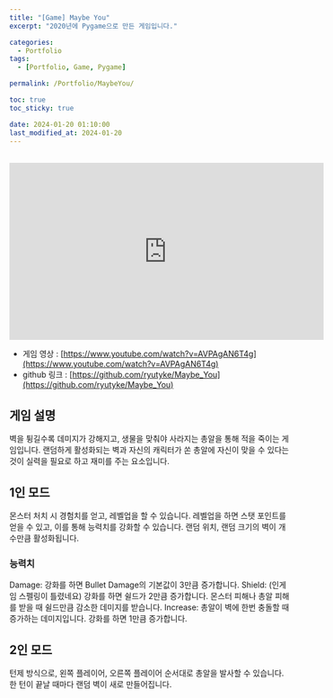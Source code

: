```yaml
---
title: "[Game] Maybe You"
excerpt: "2020년에 Pygame으로 만든 게임입니다."

categories:
  - Portfolio
tags:
  - [Portfolio, Game, Pygame]

permalink: /Portfolio/MaybeYou/

toc: true
toc_sticky: true

date: 2024-01-20 01:10:00
last_modified_at: 2024-01-20
---
```

<br>

<iframe width="560" height="315" src="https://www.youtube.com/embed/AVPAgAN6T4g?si=Zykoyvtf1wS03cv9" title="YouTube video player" frameborder="0" allow="accelerometer; autoplay; clipboard-write; encrypted-media; gyroscope; picture-in-picture; web-share" allowfullscreen></iframe>

- 게임 영상 : [https://www.youtube.com/watch?v=AVPAgAN6T4g](https://www.youtube.com/watch?v=AVPAgAN6T4g)
- github 링크 : [https://github.com/ryutyke/Maybe_You](https://github.com/ryutyke/Maybe_You)

## 게임 설명
벽을 튕길수록 데미지가 강해지고, 생물을 맞춰야 사라지는 총알을 통해 적을 죽이는 게임입니다. 랜덤하게 활성화되는 벽과 자신의 캐릭터가 쏜 총알에 자신이 맞을 수 있다는 것이 실력을 필요로 하고 재미를 주는 요소입니다.

## 1인 모드
몬스터 처치 시 경험치를 얻고, 레벨업을 할 수 있습니다. 레벨업을 하면 스탯 포인트를 얻을 수 있고, 이를 통해 능력치를 강화할 수 있습니다. 랜덤 위치, 랜덤 크기의 벽이 개수만큼 활성화됩니다.

### 능력치 
Damage: 강화를 하면 Bullet Damage의 기본값이 3만큼 증가합니다. 
Shield: (인게임 스펠링이 틀렸네요) 강화를 하면 쉴드가 2만큼 증가합니다. 몬스터 피해나 총알 피해를 받을 때 쉴드만큼 감소한 데미지를 받습니다. 
Increase: 총알이 벽에 한번 충돌할 때 증가하는 데미지입니다. 강화를 하면 1만큼 증가합니다.

## 2인 모드
턴제 방식으로, 왼쪽 플레이어, 오른쪽 플레이어 순서대로 총알을 발사할 수 있습니다. 한 턴이 끝날 때마다 랜덤 벽이 새로 만들어집니다.